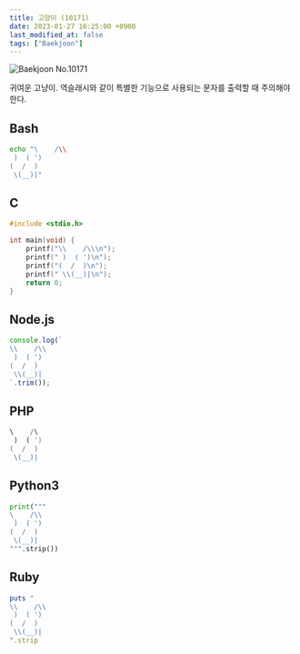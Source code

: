 ```yaml
---
title: 고양이 (10171)
date: 2023-01-27 16:25:00 +0900
last_modified_at: false
tags: ["Baekjoon"]
---
```


![Baekjoon No.10171](https://cdn.jsdelivr.net/gh/kimzuni/cdn/blog/baekjoon-10171.png)

귀여운 고냥이.
역슬래시와 같이 특별한 기능으로 사용되는 문자를 출력할 때 주의해야 한다.

## Bash

```bash
echo "\    /\\
 )  ( ')
(  /  )
 \(__)|"
```

## C

```c
#include <stdio.h>

int main(void) {
	printf("\\    /\\\n");
	printf(" )  ( ')\n");
	printf("(  /  )\n");
	printf(" \\(__)|\n");
	return 0;
}
```

## Node.js

```javascript
console.log(`
\\    /\\
 )  ( ')
(  /  )
 \\(__)|
`.trim());
```

## PHP

```php
\    /\
 )  ( ')
(  /  )
 \(__)|
```

## Python3

```python
print("""
\    /\\
 )  ( ')
(  /  )
 \(__)|
""".strip())
```

## Ruby

```ruby
puts "
\\    /\\
 )  ( ')
(  /  )
 \\(__)|
".strip
```
